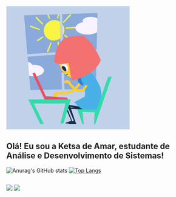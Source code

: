 
<img src = "banner.gif" width = "325px">


## Olá! Eu sou a Ketsa de Amar, estudante de Análise e Desenvolvimento de Sistemas!






![Anurag's GitHub stats](https://github-readme-stats.vercel.app/api?username=ketsadeamar&show_icons=true&theme=dracula) [![Top Langs](https://github-readme-stats.vercel.app/api/top-langs/?username=ketsadeamar&hide_progress=true&theme=dracula)](https://github.com/anuraghazra/github-readme-stats)



</div>

##



<a href="https://instagram.com/ketsadeamar" target="_blank"><img src="https://img.shields.io/badge/-Instagram-%23E4405F?style=for-the-badge&logo=instagram&logoColor=white" target="_blank"></a>
<a href = "mailto:contatoketsadeamars@gmail.com"><img src="https://img.shields.io/badge/-Gmail-%23333?style=for-the-badge&logo=gmail&logoColor=white" target="_blank"></a>




 
